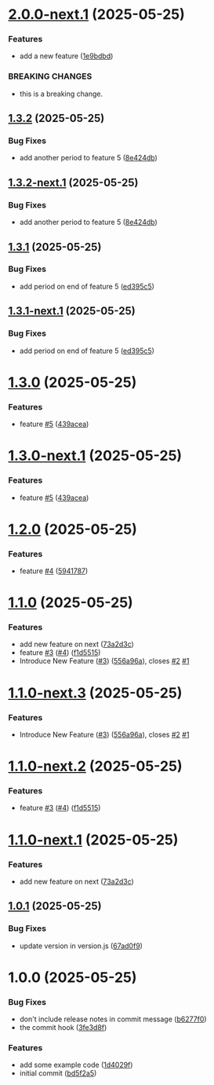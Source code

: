 # [2.0.0-next.1](https://github.com/jamesrusso/semantic-version-playground/compare/v1.3.2...v2.0.0-next.1) (2025-05-25)


### Features

* add a new feature ([1e9bdbd](https://github.com/jamesrusso/semantic-version-playground/commit/1e9bdbd083844005f00183692f5091a753934dda))


### BREAKING CHANGES

* this is a breaking change.

## [1.3.2](https://github.com/jamesrusso/semantic-version-playground/compare/v1.3.1...v1.3.2) (2025-05-25)


### Bug Fixes

* add another period to feature 5 ([8e424db](https://github.com/jamesrusso/semantic-version-playground/commit/8e424db63d749bd5c54ea3cd33ff6a45ebf97e59))

## [1.3.2-next.1](https://github.com/jamesrusso/semantic-version-playground/compare/v1.3.1...v1.3.2-next.1) (2025-05-25)


### Bug Fixes

* add another period to feature 5 ([8e424db](https://github.com/jamesrusso/semantic-version-playground/commit/8e424db63d749bd5c54ea3cd33ff6a45ebf97e59))

## [1.3.1](https://github.com/jamesrusso/semantic-version-playground/compare/v1.3.0...v1.3.1) (2025-05-25)


### Bug Fixes

* add period on end of feature 5 ([ed395c5](https://github.com/jamesrusso/semantic-version-playground/commit/ed395c51d00efca06e0c1785c37cdc4230f59317))

## [1.3.1-next.1](https://github.com/jamesrusso/semantic-version-playground/compare/v1.3.0...v1.3.1-next.1) (2025-05-25)


### Bug Fixes

* add period on end of feature 5 ([ed395c5](https://github.com/jamesrusso/semantic-version-playground/commit/ed395c51d00efca06e0c1785c37cdc4230f59317))

# [1.3.0](https://github.com/jamesrusso/semantic-version-playground/compare/v1.2.0...v1.3.0) (2025-05-25)


### Features

* feature [#5](https://github.com/jamesrusso/semantic-version-playground/issues/5) ([439acea](https://github.com/jamesrusso/semantic-version-playground/commit/439aceaf021a5cd209b209ffd2dc0bc7b660a4c0))

# [1.3.0-next.1](https://github.com/jamesrusso/semantic-version-playground/compare/v1.2.0...v1.3.0-next.1) (2025-05-25)


### Features

* feature [#5](https://github.com/jamesrusso/semantic-version-playground/issues/5) ([439acea](https://github.com/jamesrusso/semantic-version-playground/commit/439aceaf021a5cd209b209ffd2dc0bc7b660a4c0))

# [1.2.0](https://github.com/jamesrusso/semantic-version-playground/compare/v1.1.0...v1.2.0) (2025-05-25)


### Features

* feature [#4](https://github.com/jamesrusso/semantic-version-playground/issues/4) ([5941787](https://github.com/jamesrusso/semantic-version-playground/commit/594178705d9104aff7da60590482d4108810f98a))

# [1.1.0](https://github.com/jamesrusso/semantic-version-playground/compare/v1.0.1...v1.1.0) (2025-05-25)


### Features

* add new feature on next ([73a2d3c](https://github.com/jamesrusso/semantic-version-playground/commit/73a2d3cbe006d4c6981dff01133ac0c8f6217d97))
* feature [#3](https://github.com/jamesrusso/semantic-version-playground/issues/3) ([#4](https://github.com/jamesrusso/semantic-version-playground/issues/4)) ([f1d5515](https://github.com/jamesrusso/semantic-version-playground/commit/f1d5515619900d199f3923e7e3bdeb0c83b6f4ef))
* Introduce New Feature ([#3](https://github.com/jamesrusso/semantic-version-playground/issues/3)) ([556a96a](https://github.com/jamesrusso/semantic-version-playground/commit/556a96a597733996692e169c19455d1380f111de)), closes [#2](https://github.com/jamesrusso/semantic-version-playground/issues/2) [#1](https://github.com/jamesrusso/semantic-version-playground/issues/1)

# [1.1.0-next.3](https://github.com/jamesrusso/semantic-version-playground/compare/v1.1.0-next.2...v1.1.0-next.3) (2025-05-25)


### Features

* Introduce New Feature ([#3](https://github.com/jamesrusso/semantic-version-playground/issues/3)) ([556a96a](https://github.com/jamesrusso/semantic-version-playground/commit/556a96a597733996692e169c19455d1380f111de)), closes [#2](https://github.com/jamesrusso/semantic-version-playground/issues/2) [#1](https://github.com/jamesrusso/semantic-version-playground/issues/1)

# [1.1.0-next.2](https://github.com/jamesrusso/semantic-version-playground/compare/v1.1.0-next.1...v1.1.0-next.2) (2025-05-25)


### Features

* feature [#3](https://github.com/jamesrusso/semantic-version-playground/issues/3) ([#4](https://github.com/jamesrusso/semantic-version-playground/issues/4)) ([f1d5515](https://github.com/jamesrusso/semantic-version-playground/commit/f1d5515619900d199f3923e7e3bdeb0c83b6f4ef))

# [1.1.0-next.1](https://github.com/jamesrusso/semantic-version-playground/compare/v1.0.1...v1.1.0-next.1) (2025-05-25)


### Features

* add new feature on next ([73a2d3c](https://github.com/jamesrusso/semantic-version-playground/commit/73a2d3cbe006d4c6981dff01133ac0c8f6217d97))

## [1.0.1](https://github.com/jamesrusso/semantic-version-playground/compare/v1.0.0...v1.0.1) (2025-05-25)


### Bug Fixes

* update version in version.js ([67ad0f9](https://github.com/jamesrusso/semantic-version-playground/commit/67ad0f900f31fbef6e173707ab779c38212ca378))

# 1.0.0 (2025-05-25)


### Bug Fixes

* don't include release notes in commit message ([b6277f0](https://github.com/jamesrusso/semantic-version-playground/commit/b6277f0d1eeadc9ddb554f68dbf7a8a08c9f4669))
* the commit hook ([3fe3d8f](https://github.com/jamesrusso/semantic-version-playground/commit/3fe3d8f4b65e08f89f313c92c375681ac3b5f5c1))


### Features

* add some example code ([1d4029f](https://github.com/jamesrusso/semantic-version-playground/commit/1d4029f4af7886f78a849e7b616337a2206fe1bf))
* initial commit ([bd5f2a5](https://github.com/jamesrusso/semantic-version-playground/commit/bd5f2a519afbcd628be48bf8c17af7ef6da3031f))
